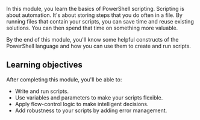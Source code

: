 In this module, you learn the basics of PowerShell scripting. Scripting is about automation. It's about storing steps that you do often in a file. By running files that contain your scripts, you can save time and reuse existing solutions. You can then spend that time on something more valuable. 

By the end of this module, you'll know some helpful constructs of the PowerShell language and how you can use them to create and run scripts.

## Learning objectives

After completing this module, you'll be able to:

- Write and run scripts.
- Use variables and parameters to make your scripts flexible.
- Apply flow-control logic to make intelligent decisions.
- Add robustness to your scripts by adding error management.
